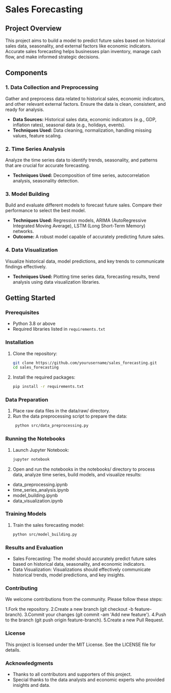 # Sales Forecasting

## Project Overview

This project aims to build a model to predict future sales based on historical sales data, seasonality, and external factors like economic indicators. Accurate sales forecasting helps businesses plan inventory, manage cash flow, and make informed strategic decisions.

## Components

### 1. Data Collection and Preprocessing
Gather and preprocess data related to historical sales, economic indicators, and other relevant external factors. Ensure the data is clean, consistent, and ready for analysis.

- **Data Sources:** Historical sales data, economic indicators (e.g., GDP, inflation rates), seasonal data (e.g., holidays, events).
- **Techniques Used:** Data cleaning, normalization, handling missing values, feature scaling.

### 2. Time Series Analysis
Analyze the time series data to identify trends, seasonality, and patterns that are crucial for accurate forecasting.

- **Techniques Used:** Decomposition of time series, autocorrelation analysis, seasonality detection.

### 3. Model Building
Build and evaluate different models to forecast future sales. Compare their performance to select the best model.

- **Techniques Used:** Regression models, ARIMA (AutoRegressive Integrated Moving Average), LSTM (Long Short-Term Memory) networks.
- **Outcome:** A robust model capable of accurately predicting future sales.

### 4. Data Visualization
Visualize historical data, model predictions, and key trends to communicate findings effectively.

- **Techniques Used:** Plotting time series data, forecasting results, trend analysis using data visualization libraries.

## Getting Started

### Prerequisites
- Python 3.8 or above
- Required libraries listed in `requirements.txt`

### Installation
1. Clone the repository:
   ```bash
   git clone https://github.com/yourusername/sales_forecasting.git
   cd sales_forecasting
2. Install the required packages:
   ```bash
   pip install -r requirements.txt
   
### Data Preparation
1. Place raw data files in the data/raw/ directory.
2. Run the data preprocessing script to prepare the data:
   ```bash
    python src/data_preprocessing.py
   
### Running the Notebooks
1. Launch Jupyter Notebook:
    ```bash
    jupyter notebook
3. Open and run the notebooks in the notebooks/ directory to process data, analyze time series, build models, and visualize results:
 - data_preprocessing.ipynb
 - time_series_analysis.ipynb
 - model_building.ipynb
 - data_visualization.ipynb

### Training Models
1. Train the sales forecasting model:
   
    ```bash
    python src/model_building.py
    
### Results and Evaluation
 - Sales Forecasting: The model should accurately predict future sales based on historical data, seasonality, and economic indicators.
 - Data Visualization: Visualizations should effectively communicate historical trends, model predictions, and key insights.
   
### Contributing

We welcome contributions from the community. Please follow these steps:

1.Fork the repository.
2.Create a new branch (git checkout -b feature-branch).
3.Commit your changes (git commit -am 'Add new feature').
4.Push to the branch (git push origin feature-branch).
5.Create a new Pull Request.

### License
This project is licensed under the MIT License. See the LICENSE file for details.

### Acknowledgments
 - Thanks to all contributors and supporters of this project.
 - Special thanks to the data analysts and economic experts who provided insights and data.
